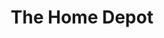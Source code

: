 ---
title: "The Home Depot"
url: /spartanburg/the-home-depot-dorman-centre-drive/
shop: doityourself
---